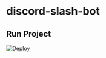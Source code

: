 # discord-slash-bot

## Run Project
[![Deploy](https://www.herokucdn.com/deploy/button.svg)](https://heroku.com/deploy?template=https://github.com/Harmonynos/discord-slash-bot)
